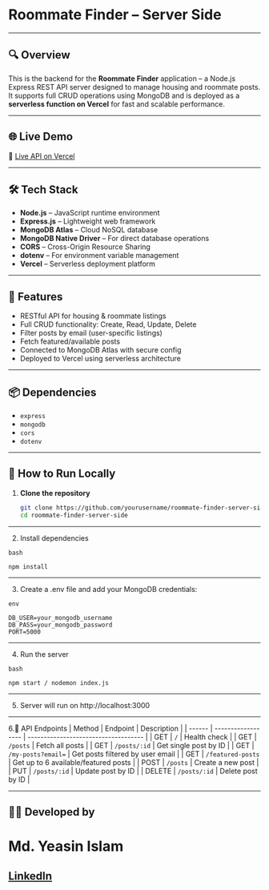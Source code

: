 # Roommate Finder – Server Side

---

## 🔍 Overview

This is the backend for the **Roommate Finder** application – a Node.js Express REST API server designed to manage housing and roommate posts.  
It supports full CRUD operations using MongoDB and is deployed as a **serverless function on Vercel** for fast and scalable performance.

---

## 🌐 Live Demo

🔗 [Live API on Vercel](https://batch11-assignment-10-server-side.vercel.app)

---

## 🛠️ Tech Stack

- **Node.js** – JavaScript runtime environment  
- **Express.js** – Lightweight web framework  
- **MongoDB Atlas** – Cloud NoSQL database  
- **MongoDB Native Driver** – For direct database operations  
- **CORS** – Cross-Origin Resource Sharing  
- **dotenv** – For environment variable management  
- **Vercel** – Serverless deployment platform

---

## 🚀 Features

- RESTful API for housing & roommate listings  
- Full CRUD functionality: Create, Read, Update, Delete  
- Filter posts by email (user-specific listings)  
- Fetch featured/available posts  
- Connected to MongoDB Atlas with secure config  
- Deployed to Vercel using serverless architecture

---

## 📦 Dependencies

- `express`  
- `mongodb`  
- `cors`  
- `dotenv`

---

## 🧪 How to Run Locally

1. **Clone the repository**  
   ```bash
   git clone https://github.com/yourusername/roommate-finder-server-side.git
   cd roommate-finder-server-side

   ```
   
---
2. Install dependencies

```
bash

npm install
   ```
---

3. Create a .env file and add your MongoDB credentials:
```
env

DB_USER=your_mongodb_username
DB_PASS=your_mongodb_password
PORT=5000
```

---

4. Run the server
```
bash

npm start / nodemon index.js
```

---

5. Server will run on http://localhost:3000

---

6.📌 API Endpoints
| Method | Endpoint           | Description                          |
| ------ | ------------------ | ------------------------------------ |
| GET    | `/`                | Health check                         |
| GET    | `/posts`           | Fetch all posts                      |
| GET    | `/posts/:id`       | Get single post by ID                |
| GET    | `/my-posts?email=` | Get posts filtered by user email     |
| GET    | `/featured-posts`  | Get up to 6 available/featured posts |
| POST   | `/posts`           | Create a new post                    |
| PUT    | `/posts/:id`       | Update post by ID                    |
| DELETE | `/posts/:id`       | Delete post by ID                    |


--- 
## 👨‍💻 Developed by
# Md. Yeasin Islam
## [LinkedIn](https://www.linkedin.com/in/yeasin-islam75)
